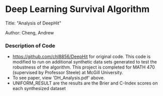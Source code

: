# Deep Learning Survival Algorithm
Title: "Analysis of DeepHit"

Author: Cheng, Andrew

### Description of Code

- https://github.com/chl8856/DeepHit for original code. This code is modified to run on additional synthetic data sets generated to test the robustness of the algorithm. This project is completed for MATH 470 (supervised by Professor Steele) at McGill University.
- To see paper, view 'DH_Analysis.pdf' above.
- UNIFORM_RESULT are the results are the Brier and C-Index scores on each synthesized dataset


